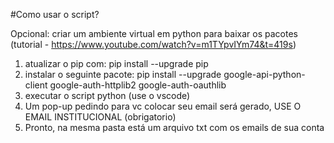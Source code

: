 
#Como usar o script?

Opcional: criar um ambiente virtual em python para baixar os pacotes (tutorial -  https://www.youtube.com/watch?v=m1TYpvIYm74&t=419s)
1) atualizar o pip com: pip install --upgrade pip
2) instalar o seguinte pacote: pip install --upgrade google-api-python-client google-auth-httplib2 google-auth-oauthlib
3) executar o script python (use o vscode)
4) Um pop-up pedindo para vc colocar seu email será gerado, USE O EMAIL INSTITUCIONAL (obrigatorio)
5) Pronto, na mesma pasta está um arquivo txt com os emails de sua conta
